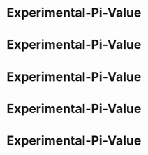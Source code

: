 # Experimental-Pi-Value
# Experimental-Pi-Value
# Experimental-Pi-Value
# Experimental-Pi-Value
# Experimental-Pi-Value
